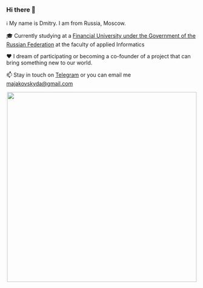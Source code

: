 ### Hi there 👋
ℹ️ My name is Dmitry. I am from Russia, Moscow.

🎓 Currently studying at a [Financial University under the Government of the Russian Federation](https://en.fa.ru/) at the faculty of applied Informatics

❤️ I dream of participating or becoming a co-founder of a project that can bring something new to our world.

📫 Stay in touch on [Telegram](https://sun9-79.userapi.com/impg/7eOc6LnB8CSe2Y6UsM--EUzlhvogKfofPmBF5w/-6gPMwHOV-w.jpg?size=998x2160&quality=95&sign=1d7087afd30c7b7e6f37c16b4a49f4a7&type=album)  or you can email me majakovskyda@gmail.com

<div id="header" align="center">
  <img src="https://media.giphy.com/media/qgQUggAC3Pfv687qPC/giphy.gif" width="500"/>
</div>



